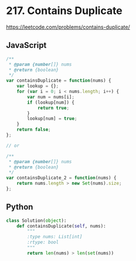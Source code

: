 # 217. Contains Duplicate

https://leetcode.com/problems/contains-duplicate/

## JavaScript

```js
/**
 * @param {number[]} nums
 * @return {boolean}
 */
var containsDuplicate = function(nums) {
	var lookup = {};
	for (var i = 0; i < nums.length; i++) {
		var num = nums[i];
		if (lookup[num]) {
			return true;
		}
		lookup[num] = true;
	}
	return false;
};

// or

/**
 * @param {number[]} nums
 * @return {boolean}
 */
var containsDuplicate_2 = function(nums) {
	return nums.length > new Set(nums).size;
};
```

## Python

```py
class Solution(object):
    def containsDuplicate(self, nums):
        """
        :type nums: List[int]
        :rtype: bool
        """
        return len(nums) > len(set(nums))
```
